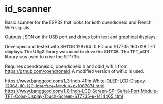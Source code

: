 # id_scanner

Basic scanner for the ESP32 that looks for both opendroneid and French WiFi signals.

Outputs JSON on the USB port and drives both text and graphical displays.

Developed and tested with SH1106 128x64 OLED and ST7735 160x128 TFT displays. 
The U8g2 library was used to drive the SH1106. 
The TFT_eSPI library was used to drive the ST7735.

Requires opendroneid.c, opendroneid.h and odid_wifi.h from https://github.com/opendroneid. A modified version of wifi.c is used.

https://www.banggood.com/1_3-Inch-4Pin-White-OLED-LCD-Display-12864-IIC-I2C-Interface-Module-p-1067874.html
https://www.banggood.com/1_8-Inch-LCD-Screen-SPI-Serial-Port-Module-TFT-Color-Display-Touch-Screen-ST7735-p-1414465.html

